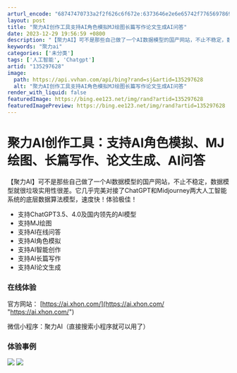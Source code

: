 ```yaml
---
arturl_encode: "68747470733a2f2f626c6f672e:6373646e2e6e65742f77656978696e5f34353635353932382f:61727469636c652f64657461696c732f313335323937363238"
layout: post
title: "聚力AI创作工具支持AI角色模拟MJ绘图长篇写作论文生成AI问答"
date: 2023-12-29 19:56:59 +0800
description: "【聚力AI】可不是那些自己做了一个AI数据模型的国产网站，不止不稳定，数据模型就很垃圾实用性很差。它"
keywords: "聚力ai"
categories: ['未分类']
tags: ['人工智能', 'Chatgpt']
artid: "135297628"
image:
  path: https://api.vvhan.com/api/bing?rand=sj&artid=135297628
  alt: "聚力AI创作工具支持AI角色模拟MJ绘图长篇写作论文生成AI问答"
render_with_liquid: false
featuredImage: https://bing.ee123.net/img/rand?artid=135297628
featuredImagePreview: https://bing.ee123.net/img/rand?artid=135297628
---
```


# 聚力AI创作工具：支持AI角色模拟、MJ绘图、长篇写作、论文生成、AI问答

【聚力AI】可不是那些自己做了一个AI数据模型的国产网站，不止不稳定，数据模型就很垃圾实用性很差。它几乎完美对接了ChatGPT和Midjourney两大人工智能系统的底层数据算法模型，速度快！体验极佳！

* 支持ChatGPT3.5、4.0及国内领先的AI模型
* 支持MJ绘图
* 支持AI在线问答
* 支持AI角色模拟
* 支持AI智能创作
* 支持AI长篇写作
* 支持AI论文生成

### 在线体验

官方网站：
[https://ai.xhon.com/](https://ai.xhon.com/ "https://ai.xhon.com/")

微信小程序：聚力AI（直接搜索小程序就可以用了）

### 体验事例

![](https://i-blog.csdnimg.cn/blog_migrate/22d607b996e13cba47fcc0620d3f01ff.png)
![](https://i-blog.csdnimg.cn/blog_migrate/d7787e57f26088fbdfea5cabceed68da.png)